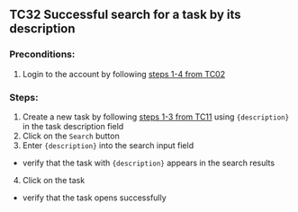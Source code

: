 ## TC32 Successful search for a task by its description
### Preconditions:
1. Login to the account by following [steps 1-4 from TC02](TC02.md)
### Steps:
1. Create a new task by following [steps 1-3 from TC11](TC11.md) using  `{description}` in the task description field
2. Click on the `Search` button
3. Enter `{description}` into the search input field
* verify that the task with `{description}` appears in the search results
4. Click on the task
* verify that the task opens successfully